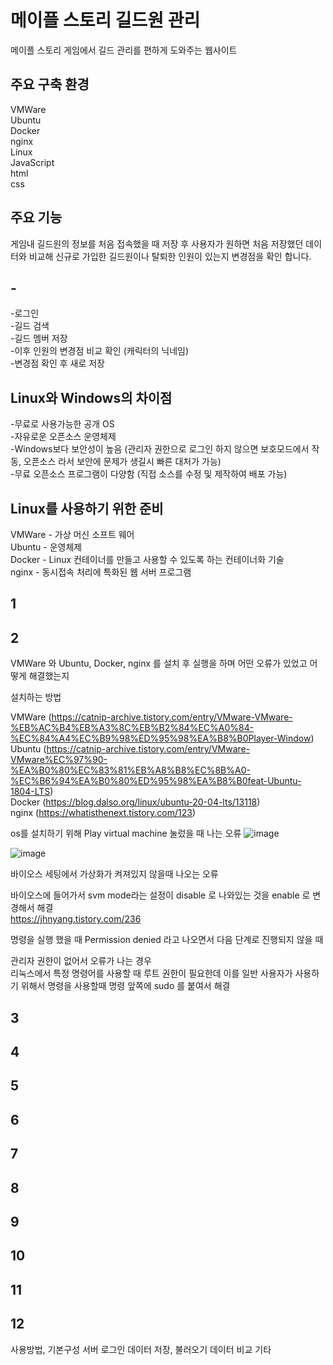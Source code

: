 # 메이플 스토리 길드원 관리

메이플 스토리 게임에서 길드 관리를 편하게 도와주는 웹사이트

                    
## 주요 구축 환경           
VMWare                   
Ubuntu                    
Docker              
nginx      
Linux                                     
JavaScript    
html       
css       

                          
## 주요 기능
게임내 길드원의 정보를 처음 접속했을 때 저장 후 사용자가 원하면 처음 저장했던 데이터와 비교해 신규로 가입한 길드원이나 탈퇴한 인원이 있는지 변경점을 확인 합니다.

                          
## -
-로그인       
-길드 검색              
-길드 멤버 저장        
-이후 인원의 변경점 비교 확인 (캐릭터의 닉네임)        
-변경점 확인 후 새로 저장         
                   
               
## Linux와 Windows의 차이점
-무료로 사용가능한 공개 OS             
-자유로운 오픈소스 운영체제                               
-Windows보다 보안성이 높음 (관리자 권한으로 로그인 하지 않으면 보호모드에서 작동, 오픈소스 라서 보안에 문제가 생길시 빠른 대처가 가능)                 
-무료 오픈소스 프로그램이 다양함 (직접 소스를 수정 및 제작하여 배포 가능)                     
                         

## Linux를 사용하기 위한 준비 
VMWare  - 가상 머신 소프트 웨어                     
Ubuntu - 운영체제                          
Docker - Linux 컨테이너를 만들고 사용할 수 있도록 하는 컨테이너화 기술                             
nginx - 동시접속 처리에 특화된 웹 서버 프로그램                                  


## 1


## 2
VMWare 와 Ubuntu, Docker, nginx 를 설치 후 실행을 하며 어떤 오류가 있었고 어떻게 해결했는지      

설치하는 방법

VMWare (https://catnip-archive.tistory.com/entry/VMware-VMware-%EB%AC%B4%EB%A3%8C%EB%B2%84%EC%A0%84-%EC%84%A4%EC%B9%98%ED%95%98%EA%B8%B0Player-Window)             
Ubuntu (https://catnip-archive.tistory.com/entry/VMware-VMware%EC%97%90-%EA%B0%80%EC%83%81%EB%A8%B8%EC%8B%A0-%EC%B6%94%EA%B0%80%ED%95%98%EA%B8%B0feat-Ubuntu-1804-LTS)                      
Docker (https://blog.dalso.org/linux/ubuntu-20-04-lts/13118)                                        
nginx (https://whatisthenext.tistory.com/123)                                      

os를 설치하기 위해 Play virtual machine 눌렀을 때 나는 오류
![image](https://user-images.githubusercontent.com/101271598/159760086-2dfebcb5-8459-4f54-896f-cb8bb7a5456d.png)
                               
![image](https://user-images.githubusercontent.com/101271598/159753537-ba73220c-8034-48b2-a843-b8123538309d.png)
                                          
바이오스 세팅에서 가상화가 켜져있지 않을때 나오는 오류                        
                                              
바이오스에 들어가서 svm mode라는 설정이 disable 로 나와있는 것을 enable 로 변경해서 해결                   
https://jhnyang.tistory.com/236


명령을 실행 했을 때 Permission denied 라고 나오면서 다음 단계로 진행되지 않을 때             
                                       
관리자 권한이 없어서 오류가 나는 경우                             
리눅스에서 특정 명령어를 사용할 때 루트 권한이 필요한데 이를 일반 사용자가 사용하기 위해서 명령을 사용할때 명령 앞쪽에 sudo 를 붙여서 해결



## 3
## 4
## 5
## 6
## 7
## 8
## 9
## 10
## 11
## 12


사용방법, 기본구성
서버
로그인
데이터 저장, 불러오기
데이터 비교
기타
